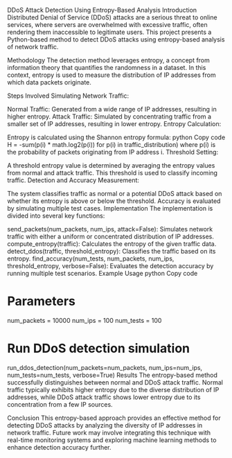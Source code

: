 DDoS Attack Detection Using Entropy-Based Analysis
Introduction
Distributed Denial of Service (DDoS) attacks are a serious threat to online services, where servers are overwhelmed with excessive traffic, often rendering them inaccessible to legitimate users. This project presents a Python-based method to detect DDoS attacks using entropy-based analysis of network traffic.

Methodology
The detection method leverages entropy, a concept from information theory that quantifies the randomness in a dataset. In this context, entropy is used to measure the distribution of IP addresses from which data packets originate.

Steps Involved
Simulating Network Traffic:

Normal Traffic: Generated from a wide range of IP addresses, resulting in higher entropy.
Attack Traffic: Simulated by concentrating traffic from a smaller set of IP addresses, resulting in lower entropy.
Entropy Calculation:

Entropy is calculated using the Shannon entropy formula:
python
Copy code
H = -sum(p(i) * math.log2(p(i)) for p(i) in traffic_distribution)
where p(i) is the probability of packets originating from IP address i.
Threshold Setting:

A threshold entropy value is determined by averaging the entropy values from normal and attack traffic. This threshold is used to classify incoming traffic.
Detection and Accuracy Measurement:

The system classifies traffic as normal or a potential DDoS attack based on whether its entropy is above or below the threshold. Accuracy is evaluated by simulating multiple test cases.
Implementation
The implementation is divided into several key functions:

send_packets(num_packets, num_ips, attack=False): Simulates network traffic with either a uniform or concentrated distribution of IP addresses.
compute_entropy(traffic): Calculates the entropy of the given traffic data.
detect_ddos(traffic, threshold_entropy): Classifies the traffic based on its entropy.
find_accuracy(num_tests, num_packets, num_ips, threshold_entropy, verbose=False): Evaluates the detection accuracy by running multiple test scenarios.
Example Usage
python
Copy code
# Parameters
num_packets = 10000
num_ips = 100
num_tests = 100

# Run DDoS detection simulation
run_ddos_detection(num_packets=num_packets, num_ips=num_ips, num_tests=num_tests, verbose=True)
Results
The entropy-based method successfully distinguishes between normal and DDoS attack traffic. Normal traffic typically exhibits higher entropy due to the diverse distribution of IP addresses, while DDoS attack traffic shows lower entropy due to its concentration from a few IP sources.

Conclusion
This entropy-based approach provides an effective method for detecting DDoS attacks by analyzing the diversity of IP addresses in network traffic. Future work may involve integrating this technique with real-time monitoring systems and exploring machine learning methods to enhance detection accuracy further.

